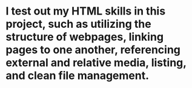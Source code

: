 # I test out my HTML skills in this project, such as utilizing the structure of webpages, linking pages to one another, referencing external and relative media, listing, and clean file management.